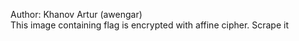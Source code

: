 Author: Khanov Artur (awengar)<br>
This image containing flag is encrypted with affine cipher. Scrape it